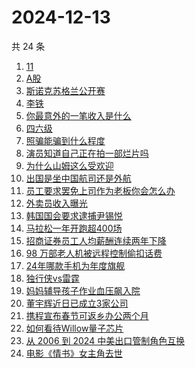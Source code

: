 # 2024-12-13

共 24 条

<!-- BEGIN -->
<!-- 最后更新时间 Fri Dec 13 2024 22:10:03 GMT+0800 (China Standard Time) -->

1. [11](https://www.zhihu.com/search?q=11)
1. [A股](https://www.zhihu.com/search?q=A%E8%82%A1)
1. [斯诺克苏格兰公开赛](https://www.zhihu.com/search?q=%E6%96%AF%E8%AF%BA%E5%85%8B%E8%8B%8F%E6%A0%BC%E5%85%B0%E5%85%AC%E5%BC%80%E8%B5%9B)
1. [李铁](https://www.zhihu.com/search?q=%E6%9D%8E%E9%93%81)
1. [你最意外的一笔收入是什么](https://www.zhihu.com/search?q=%E4%BD%A0%E6%9C%80%E6%84%8F%E5%A4%96%E7%9A%84%E4%B8%80%E7%AC%94%E6%94%B6%E5%85%A5%E6%98%AF%E4%BB%80%E4%B9%88)
1. [四六级](https://www.zhihu.com/search?q=%E5%9B%9B%E5%85%AD%E7%BA%A7)
1. [照骗能骗到什么程度](https://www.zhihu.com/search?q=%E7%85%A7%E9%AA%97%E8%83%BD%E9%AA%97%E5%88%B0%E4%BB%80%E4%B9%88%E7%A8%8B%E5%BA%A6)
1. [演员知道自己正在拍一部烂片吗](https://www.zhihu.com/search?q=%E6%BC%94%E5%91%98%E7%9F%A5%E9%81%93%E8%87%AA%E5%B7%B1%E6%AD%A3%E5%9C%A8%E6%8B%8D%E4%B8%80%E9%83%A8%E7%83%82%E7%89%87%E5%90%97)
1. [为什么山姆这么受欢迎](https://www.zhihu.com/search?q=%E4%B8%BA%E4%BB%80%E4%B9%88%E5%B1%B1%E5%A7%86%E8%BF%99%E4%B9%88%E5%8F%97%E6%AC%A2%E8%BF%8E)
1. [出国是坐中国航司还是外航](https://www.zhihu.com/search?q=%E5%87%BA%E5%9B%BD%E6%98%AF%E5%9D%90%E4%B8%AD%E5%9B%BD%E8%88%AA%E5%8F%B8%E8%BF%98%E6%98%AF%E5%A4%96%E8%88%AA)
1. [员工要求罢免上司作为老板你会怎么办](https://www.zhihu.com/search?q=%E5%91%98%E5%B7%A5%E8%A6%81%E6%B1%82%E7%BD%A2%E5%85%8D%E4%B8%8A%E5%8F%B8%E4%BD%9C%E4%B8%BA%E8%80%81%E6%9D%BF%E4%BD%A0%E4%BC%9A%E6%80%8E%E4%B9%88%E5%8A%9E)
1. [外卖员收入曝光](https://www.zhihu.com/search?q=%E5%A4%96%E5%8D%96%E5%91%98%E6%94%B6%E5%85%A5%E6%9B%9D%E5%85%89)
1. [韩国国会要求逮捕尹锡悦](https://www.zhihu.com/search?q=%E9%9F%A9%E5%9B%BD%E5%9B%BD%E4%BC%9A%E8%A6%81%E6%B1%82%E9%80%AE%E6%8D%95%E5%B0%B9%E9%94%A1%E6%82%A6)
1. [马拉松一年开跑超400场](https://www.zhihu.com/search?q=%E9%A9%AC%E6%8B%89%E6%9D%BE%E4%B8%80%E5%B9%B4%E5%BC%80%E8%B7%91%E8%B6%85400%E5%9C%BA)
1. [招商证券员工人均薪酬连续两年下降](https://www.zhihu.com/search?q=%E6%8B%9B%E5%95%86%E8%AF%81%E5%88%B8%E5%91%98%E5%B7%A5%E4%BA%BA%E5%9D%87%E8%96%AA%E9%85%AC%E8%BF%9E%E7%BB%AD%E4%B8%A4%E5%B9%B4%E4%B8%8B%E9%99%8D)
1. [98 万部老人机被远程控制偷扣话费](https://www.zhihu.com/search?q=98%20%E4%B8%87%E9%83%A8%E8%80%81%E4%BA%BA%E6%9C%BA%E8%A2%AB%E8%BF%9C%E7%A8%8B%E6%8E%A7%E5%88%B6%E5%81%B7%E6%89%A3%E8%AF%9D%E8%B4%B9)
1. [24年哪款手机为年度旗舰](https://www.zhihu.com/search?q=24%E5%B9%B4%E5%93%AA%E6%AC%BE%E6%89%8B%E6%9C%BA%E4%B8%BA%E5%B9%B4%E5%BA%A6%E6%97%97%E8%88%B0)
1. [独行侠vs雷霆](https://www.zhihu.com/search?q=%E7%8B%AC%E8%A1%8C%E4%BE%A0vs%E9%9B%B7%E9%9C%86)
1. [妈妈辅导孩子作业血压飙入院](https://www.zhihu.com/search?q=%E5%A6%88%E5%A6%88%E8%BE%85%E5%AF%BC%E5%AD%A9%E5%AD%90%E4%BD%9C%E4%B8%9A%E8%A1%80%E5%8E%8B%E9%A3%99%E5%85%A5%E9%99%A2)
1. [董宇辉近日已成立3家公司](https://www.zhihu.com/search?q=%E8%91%A3%E5%AE%87%E8%BE%89%E8%BF%91%E6%97%A5%E5%B7%B2%E6%88%90%E7%AB%8B3%E5%AE%B6%E5%85%AC%E5%8F%B8)
1. [携程宣布春节可返乡办公两个月](https://www.zhihu.com/search?q=%E6%90%BA%E7%A8%8B%E5%AE%A3%E5%B8%83%E6%98%A5%E8%8A%82%E5%8F%AF%E8%BF%94%E4%B9%A1%E5%8A%9E%E5%85%AC%E4%B8%A4%E4%B8%AA%E6%9C%88)
1. [如何看待Willow量子芯片](https://www.zhihu.com/search?q=%E5%A6%82%E4%BD%95%E7%9C%8B%E5%BE%85Willow%E9%87%8F%E5%AD%90%E8%8A%AF%E7%89%87)
1. [从 2006 到 2024 中美出口管制角色互换](https://www.zhihu.com/search?q=%E4%BB%8E%202006%20%E5%88%B0%202024%20%E4%B8%AD%E7%BE%8E%E5%87%BA%E5%8F%A3%E7%AE%A1%E5%88%B6%E8%A7%92%E8%89%B2%E4%BA%92%E6%8D%A2)
1. [电影《情书》女主角去世](https://www.zhihu.com/search?q=%E7%94%B5%E5%BD%B1%E3%80%8A%E6%83%85%E4%B9%A6%E3%80%8B%E5%A5%B3%E4%B8%BB%E8%A7%92%E5%8E%BB%E4%B8%96)

<!-- END -->
